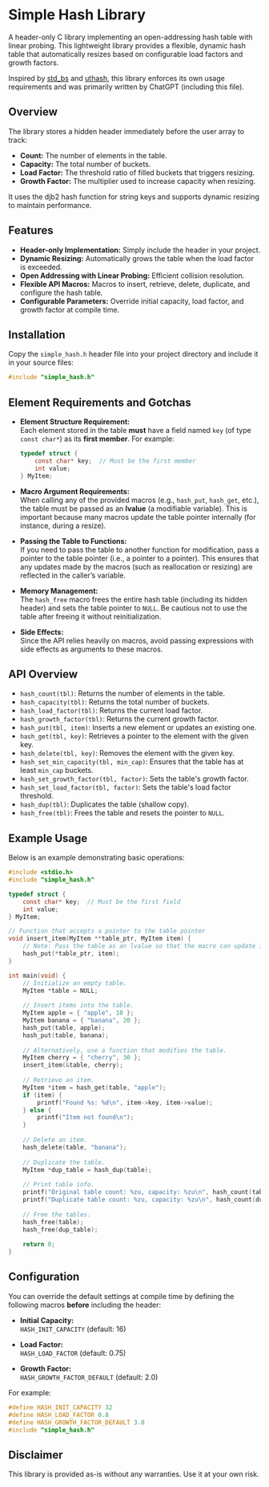 # Simple Hash Library

A header-only C library implementing an open-addressing hash table with linear probing. This lightweight library provides a flexible, dynamic hash table that automatically resizes based on configurable load factors and growth factors.

Inspired by [std_bs](https://github.com/nothings/stb/blob/master/stb_ds.h) and [uthash](https://github.com/troydhanson/uthash), this library enforces its own usage requirements and was primarily written by ChatGPT (including this file).

## Overview

The library stores a hidden header immediately before the user array to track:
- **Count:** The number of elements in the table.
- **Capacity:** The total number of buckets.
- **Load Factor:** The threshold ratio of filled buckets that triggers resizing.
- **Growth Factor:** The multiplier used to increase capacity when resizing.

It uses the djb2 hash function for string keys and supports dynamic resizing to maintain performance.

## Features

- **Header-only Implementation:** Simply include the header in your project.
- **Dynamic Resizing:** Automatically grows the table when the load factor is exceeded.
- **Open Addressing with Linear Probing:** Efficient collision resolution.
- **Flexible API Macros:** Macros to insert, retrieve, delete, duplicate, and configure the hash table.
- **Configurable Parameters:** Override initial capacity, load factor, and growth factor at compile time.

## Installation

Copy the `simple_hash.h` header file into your project directory and include it in your source files:

```c
#include "simple_hash.h"
```

## Element Requirements and Gotchas

- **Element Structure Requirement:**  
  Each element stored in the table **must** have a field named `key` (of type `const char*`) as its **first member**. For example:

  ```c
  typedef struct {
      const char* key;  // Must be the first member
      int value;
  } MyItem;
  ```

- **Macro Argument Requirements:**  
  When calling any of the provided macros (e.g., `hash_put`, `hash_get`, etc.), the table must be passed as an **lvalue** (a modifiable variable). This is important because many macros update the table pointer internally (for instance, during a resize).

- **Passing the Table to Functions:**  
  If you need to pass the table to another function for modification, pass a pointer to the table pointer (i.e., a pointer to a pointer). This ensures that any updates made by the macros (such as reallocation or resizing) are reflected in the caller’s variable.

- **Memory Management:**  
  The `hash_free` macro frees the entire hash table (including its hidden header) and sets the table pointer to `NULL`. Be cautious not to use the table after freeing it without reinitialization.

- **Side Effects:**  
  Since the API relies heavily on macros, avoid passing expressions with side effects as arguments to these macros.

## API Overview

- `hash_count(tbl)`: Returns the number of elements in the table.
- `hash_capacity(tbl)`: Returns the total number of buckets.
- `hash_load_factor(tbl)`: Returns the current load factor.
- `hash_growth_factor(tbl)`: Returns the current growth factor.
- `hash_put(tbl, item)`: Inserts a new element or updates an existing one.
- `hash_get(tbl, key)`: Retrieves a pointer to the element with the given key.
- `hash_delete(tbl, key)`: Removes the element with the given key.
- `hash_set_min_capacity(tbl, min_cap)`: Ensures that the table has at least `min_cap` buckets.
- `hash_set_growth_factor(tbl, factor)`: Sets the table's growth factor.
- `hash_set_load_factor(tbl, factor)`: Sets the table's load factor threshold.
- `hash_dup(tbl)`: Duplicates the table (shallow copy).
- `hash_free(tbl)`: Frees the table and resets the pointer to `NULL`.

## Example Usage

Below is an example demonstrating basic operations:

```c
#include <stdio.h>
#include "simple_hash.h"

typedef struct {
    const char* key;  // Must be the first field
    int value;
} MyItem;

// Function that accepts a pointer to the table pointer
void insert_item(MyItem **table_ptr, MyItem item) {
    // Note: Pass the table as an lvalue so that the macro can update it if necessary.
    hash_put(*table_ptr, item);
}

int main(void) {
    // Initialize an empty table.
    MyItem *table = NULL;
    
    // Insert items into the table.
    MyItem apple = { "apple", 10 };
    MyItem banana = { "banana", 20 };
    hash_put(table, apple);
    hash_put(table, banana);
    
    // Alternatively, use a function that modifies the table.
    MyItem cherry = { "cherry", 30 };
    insert_item(&table, cherry);
    
    // Retrieve an item.
    MyItem *item = hash_get(table, "apple");
    if (item) {
        printf("Found %s: %d\n", item->key, item->value);
    } else {
        printf("Item not found\n");
    }
    
    // Delete an item.
    hash_delete(table, "banana");
    
    // Duplicate the table.
    MyItem *dup_table = hash_dup(table);
    
    // Print table info.
    printf("Original table count: %zu, capacity: %zu\n", hash_count(table), hash_capacity(table));
    printf("Duplicate table count: %zu, capacity: %zu\n", hash_count(dup_table), hash_capacity(dup_table));
    
    // Free the tables.
    hash_free(table);
    hash_free(dup_table);
    
    return 0;
}
```

## Configuration

You can override the default settings at compile time by defining the following macros **before** including the header:

- **Initial Capacity:**  
  `HASH_INIT_CAPACITY` (default: 16)

- **Load Factor:**  
  `HASH_LOAD_FACTOR` (default: 0.75)

- **Growth Factor:**  
  `HASH_GROWTH_FACTOR_DEFAULT` (default: 2.0)

For example:

```c
#define HASH_INIT_CAPACITY 32
#define HASH_LOAD_FACTOR 0.8
#define HASH_GROWTH_FACTOR_DEFAULT 3.0
#include "simple_hash.h"
```

## Disclaimer

This library is provided as-is without any warranties. Use it at your own risk.